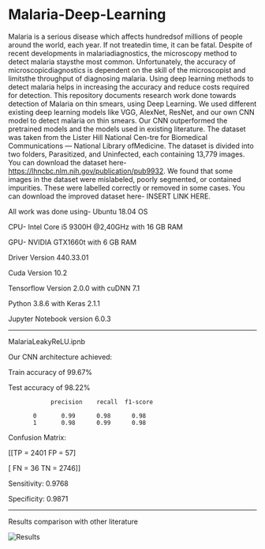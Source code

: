 # Malaria-Deep-Learning

Malaria is a serious disease which affects hundredsof millions of people around the world, each year. If not treatedin time, it can be fatal. Despite of recent developments in malariadiagnostics,   the   microscopy   method   to   detect   malaria   staysthe  most  common.  Unfortunately,  the  accuracy  of  microscopicdiagnostics is dependent on the skill of the microscopist and limitsthe  throughput  of  diagnosing  malaria. Using deep learning methods to detect malaria helps in increasing the accuracy and reduce costs required for detection. This repository documents research work done towards detection of Malaria on thin smears, using Deep Learning.
We used different existing deep learning models like VGG, AlexNet, ResNet, and our own CNN model to detect malaria on thin smears. Our CNN outperformed the pretrained models and the models used in existing literature. The  dataset  was  taken  from  the  Lister  Hill  National  Cen-tre  for  Biomedical  Communications  —  National  Library  ofMedicine. The dataset is divided into two folders, Parasitized, and  Uninfected,  each  containing 13,779 images. You can download the dataset here- https://lhncbc.nlm.nih.gov/publication/pub9932. We found that some images in the dataset were mislabeled,  poorly  segmented,  or contained impurities. These were labelled correctly or removed in some cases. You can download the improved dataset here- INSERT LINK HERE.

All work was done using-
Ubuntu 18.04 OS

CPU- Intel Core i5 9300H @2,40GHz with 16 GB RAM

GPU- NVIDIA GTX1660t with 6 GB RAM

Driver Version 440.33.01

Cuda Version 10.2

Tensorflow Version 2.0.0 with cuDNN 7.1

Python 3.8.6 with Keras 2.1.1

Jupyter Notebook version 6.0.3

----------------------------------------------------------------------------------------------------------------------------
MalariaLeakyReLU.ipnb


Our CNN architecture achieved: 

Train accuracy of 99.67%

Test accuracy of 98.22%

                precision    recall  f1-score   

           0       0.99      0.98      0.98      
           1       0.98      0.99      0.98     
           


Confusion Matrix: 

  [[TP = 2401   FP = 57]
  
 [ FN = 36 TN = 2746]]
 
Sensitivity: 0.9768 

Specificity: 0.9871 

----------------------------------------------------------------------------------------------------------------------------------
Results comparison with other literature

![Results](../master/PLOTS/Table_Results.png)


